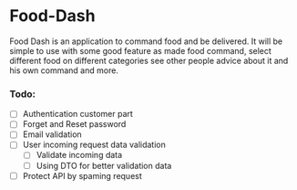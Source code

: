 # Food-Dash

Food Dash is an application to command food and be delivered. It will be simple to use with some good feature as made food command, select different food on different categories see other people advice about it and his own command and more.

### Todo:
- [ ] Authentication customer part
- [ ] Forget and Reset password
- [ ] Email validation
- [ ] User incoming request data validation
    - [ ] Validate incoming data
    - [ ] Using DTO for better validation data
- [ ] Protect API by spaming request
